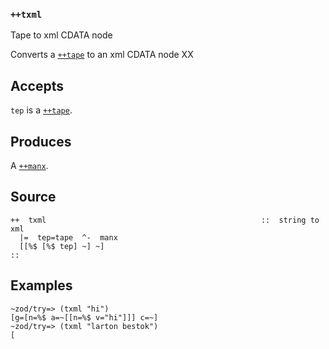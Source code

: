 ### `++txml`

Tape to xml CDATA node

Converts a [`++tape`]() to an xml CDATA node XX

Accepts
-------

`tep` is a [`++tape`]().

Produces
--------

A [`++manx`]().

Source
------

    ++  txml                                                ::  string to xml
      |=  tep=tape  ^-  manx
      [[%$ [%$ tep] ~] ~]
    ::

Examples
--------

    ~zod/try=> (txml "hi")
    [g=[n=%$ a=~[[n=%$ v="hi"]]] c=~]
    ~zod/try=> (txml "larton bestok")
    [

